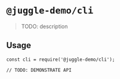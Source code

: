 # `@juggle-demo/cli`

> TODO: description

## Usage

```
const cli = require('@juggle-demo/cli');

// TODO: DEMONSTRATE API
```
